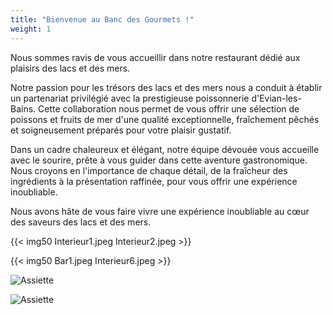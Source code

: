 ```yaml
---
title: "Bienvenue au Banc des Gourmets !"
weight: 1
---
```


Nous sommes ravis de vous accueillir dans notre restaurant dédié aux plaisirs des lacs et des mers.

Notre passion pour les trésors des lacs et des mers nous a conduit à établir un partenariat privilégié avec la prestigieuse poissonnerie d'Evian-les-Bains. Cette collaboration nous permet de vous offrir une sélection de poissons et fruits de mer d'une qualité exceptionnelle, fraîchement pêchés et soigneusement préparés pour votre plaisir gustatif.

Dans un cadre chaleureux et élégant, notre équipe dévouée vous accueille avec le sourire, prête à vous guider dans cette aventure gastronomique. Nous croyons en l'importance de chaque détail, de la fraîcheur des ingrédients à la présentation raffinée, pour vous offrir une expérience inoubliable.


Nous avons hâte de vous faire vivre une expérience inoubliable au cœur des saveurs des lacs et des mers.

{{< img50 Interieur1.jpeg Interieur2.jpeg >}}

{{< img50 Bar1.jpeg Interieur6.jpeg >}}

![Assiette](images/Interieur5.jpeg)

![Assiette](images/Interieur3.jpeg)



